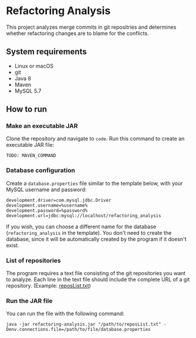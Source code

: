 # Refactoring Analysis
This project analyzes merge commits in git repositries and determines whether refactoring changes are to blame for the conflicts.


## System requirements
* Linux or macOS
* git
* Java 8
* Maven
* MySQL 5.7

## How to run

### Make an executable JAR
Clone the repository and navigate to `code`. Run this command to create an executable JAR file:
```
TODO: MAVEN_COMMAND
```

### Database configuration
Create a `database.properties` file similar to the template below, with your MySQL username and password:
```
development.driver=com.mysql.jdbc.Driver
development.username=%username%
development.password=%password%
development.url=jdbc:mysql://localhost/refactoring_analysis
```
If you wish, you can choose a different name for the database (`refactoring_analysis` in the template). You don't need to create the database, since it will be automatically created by the program if it doesn't exist.

### List of repositories
The program requires a text file consisting of the git repositories you want to analyze. Each line in the text file should   include the complete URL of a git repository. (Example: [reposList.txt](reposList.txt))

### Run the JAR file
You can run the file with the following command:
 ```
 java -jar refactoring-analysis.jar "/path/to/reposList.txt" -Denv.connections.file=/path/to/file/database.properties
 ```
